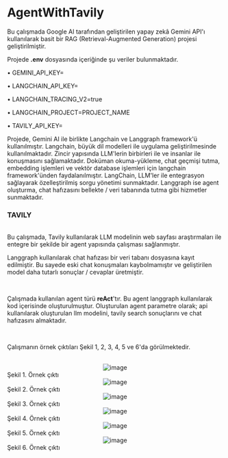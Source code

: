 # AgentWithTavily

Bu çalışmada Google AI tarafından geliştirilen yapay zekâ Gemini API'ı kullanılarak basit bir RAG (Retrieval-Augmented Generation) projesi geliştirilmiştir. 

Projede __.env__ dosyasında içeriğinde şu veriler bulunmaktadır.

• GEMINI_API_KEY=

• LANGCHAIN_API_KEY=

• LANGCHAIN_TRACING_V2=true

• LANGCHAIN_PROJECT=PROJECT_NAME

• TAVILY_API_KEY=

Projede, Gemini AI ile birlikte Langchain ve Langgraph framework'ü kullanılmıştır. Langchain, büyük dil modelleri ile uygulama geliştirilmesinde kullanılmaktadır. Zincir yapısında LLM'lerin birbirleri ile ve insanlar ile konuşmasını sağlamaktadır. Doküman okuma-yükleme, chat geçmişi tutma, embedding işlemleri ve vektör database işlemleri için langchain framework'ünden faydalanılmıştır. LangChain, LLM'ler ile entegrasyon sağlayarak özelleştirilmiş sorgu yönetimi sunmaktadır. Langgraph ise agent oluşturma, chat hafızasını bellekte / veri tabanında tutma gibi hizmetler sunmaktadır.

<h3> TAVILY </h3>

<br>
Bu çalışmada, Tavily kullanılarak LLM modelinin web sayfası araştırmaları ile entegre bir şekilde bir agent yapısında çalışması sağlanmıştır.


<br>

Langgraph kullanılarak chat hafızası bir veri tabanı dosyasına kayıt edilmiştir. Bu sayede eski chat konuşmaları kaybolmamıştır ve geliştirilen model daha tutarlı sonuçlar / cevaplar üretmiştir.

<br>

Çalışmada kullanılan agent türü __reAct__'tır. Bu agent langgraph kullanılarak kod içerisinde oluşturulmuştur. Oluşturulan agent parametre olarak; api kullanılarak oluşturulan llm modelini, tavily search sonuçlarını ve chat hafızasını almaktadır.

<br>

Çalışmanın örnek çıktıları Şekil 1, 2, 3, 4, 5 ve 6'da görülmektedir.

<br>
<div align="center">
<img src="https://github.com/user-attachments/assets/4392344a-ac21-4082-892e-633d10be6d06" alt="image">
</div>
Şekil 1. Örnek çıktı

<br>
<div align="center">
<img src="https://github.com/user-attachments/assets/b6df67be-8497-4b2c-a054-f3502bd2cdae" alt="image">
</div>
Şekil 2. Örnek çıktı

<br>
<div align="center">
<img src="https://github.com/user-attachments/assets/2ed69536-6d52-4884-8cf8-17b138d03fcb" alt="image">
</div>
Şekil 3. Örnek çıktı

<br>
<div align="center">
<img src="https://github.com/user-attachments/assets/11e7761b-ce35-4fe5-96f8-6d606523c2fa" alt="image">
</div>
Şekil 4. Örnek çıktı

<br>
<div align="center">
<img src="https://github.com/user-attachments/assets/8fecee25-b7fb-4f2a-b6d2-c69beac04e6d" alt="image">
</div>
Şekil 5. Örnek çıktı

<br>
<div align="center">
<img src="https://github.com/user-attachments/assets/cc817812-06c6-490a-8130-d2ab34bb85bf" alt="image">
</div>
Şekil 6. Örnek çıktı

